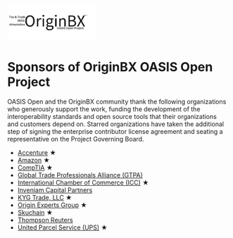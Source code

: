<img src="artwork/OriginBX_OASIS_logo_blk_1.png" width="200">

# Sponsors of OriginBX OASIS Open Project

OASIS Open and the OriginBX community thank the following organizations who generously support the work, funding the development of the interoperability standards and open source tools that their organizations and customers depend on. Starred organizations have taken the additional step of signing the enterprise contributor license agreement and seating a representative on the Project Governing Board. 

- [Accenture](https://www.accenture.com/us-en) &bigstar; 
- [Amazon](https://www.amazon.com/) &bigstar;
- [CompTIA](https://www.comptia.org/home) &bigstar; 
- [Global Trade Professionals Alliance (GTPA)](https://www.gtpalliance.com/)
- [International Chamber of Commerce (ICC)](https://iccwbo.org/) &bigstar;
- [Inveniam Capital Partners](https://inveniam.io/)
- [KYG Trade, LLC](https://www.kyg.trade/) &bigstar; 
- [Origin Experts Group](https://www.originexpertsgroup.com/) &bigstar;
- [Skuchain](https://www.skuchain.com/) &bigstar;
- [Thompson Reuters](https://www.thomsonreuters.com/en.html)
- [United Parcel Service (UPS)](https://www.ups.com/) &bigstar;
